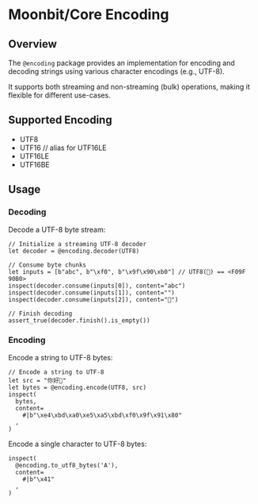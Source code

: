 # Moonbit/Core Encoding

## Overview

The `@encoding` package provides an implementation for encoding and decoding strings using various character encodings (e.g., UTF-8).

It supports both streaming and non-streaming (bulk) operations, making it flexible for different use-cases.

## Supported Encoding

- UTF8
- UTF16 // alias for UTF16LE
- UTF16LE
- UTF16BE

## Usage

### Decoding

Decode a UTF-8 byte stream:

```moonbit
// Initialize a streaming UTF-8 decoder
let decoder = @encoding.decoder(UTF8)

// Consume byte chunks
let inputs = [b"abc", b"\xf0", b"\x9f\x90\xb0"] // UTF8(🐰) == <F09F 90B0>
inspect(decoder.consume(inputs[0]), content="abc")
inspect(decoder.consume(inputs[1]), content="")
inspect(decoder.consume(inputs[2]), content="🐰")

// Finish decoding
assert_true(decoder.finish().is_empty())
```

### Encoding

Encode a string to UTF-8 bytes:

```moonbit
// Encode a string to UTF-8
let src = "你好👀"
let bytes = @encoding.encode(UTF8, src)
inspect(
  bytes,
  content=
    #|b"\xe4\xbd\xa0\xe5\xa5\xbd\xf0\x9f\x91\x80"
  ,
)
```

Encode a single character to UTF-8 bytes:

```moonbit
inspect(
  @encoding.to_utf8_bytes('A'),
  content=
    #|b"\x41"
  ,
)
```

